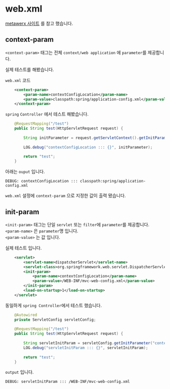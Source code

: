 
# web.xml

[metawerx 사이트](http://wiki.metawerx.net) 를 참고 했습니다.  

## context-param

`<context-param>` 태그는 전체 `context/web application` 에 `parameter`를 제공합니다.  

실제 테스트를 해봤습니다.  

`web.xml` 코드
~~~xml
    <context-param>
        <param-name>contextConfigLocation</param-name>
        <param-value>classpath:spring/application-config.xml</param-value>
    </context-param>
~~~

`spring` `Controller` 에서 테스트 해봤습니다.
~~~java
	@RequestMapping("/test")
	public String test(HttpServletRequest request) {
		
		String initParameter = request.getServletContext().getInitParameter("contextConfigLocation");
		
		LOG.debug("contextConfigLocation ::: {}", initParameter);
		
		return "test";
	}
~~~

아래는 `ouput` 입니다.
~~~console
DEBUG: contextConfigLocation ::: classpath:spring/application-config.xml
~~~

`web.xml` 설정에 `context-param` 으로 지정한 값이 출력 됐습니다.  


## init-param
`<init-param>` 태그는 단일 `servlet` 또는 `filter`에 `parameter`를 제공합니다.  
`<param-name>` 은 `parameter`명 입니다.  
`<param-value>` 는 값 입니다.  

실제 테스트 입니다.  
~~~xml
    <servlet>
        <servlet-name>dispatcherServlet</servlet-name>
        <servlet-class>org.springframework.web.servlet.DispatcherServlet</servlet-class>
        <init-param>
            <param-name>contextConfigLocation</param-name>
            <param-value>/WEB-INF/mvc-web-config.xml</param-value>
        </init-param>
        <load-on-startup>1</load-on-startup>
    </servlet>
~~~

동일하게 `spring Controller`에서 테스트 했습니다.
~~~java
	@Autowired
	private ServletConfig servletConfig;
	
	@RequestMapping("/test")
	public String test(HttpServletRequest request) {
		
		String servletInitParam = servletConfig.getInitParameter("contextConfigLocation");
		LOG.debug("servletInitParam ::: {}", servletInitParam);
		
		return "test";
	}
~~~

`output` 입니다.
~~~console
DEBUG: servletInitParam ::: /WEB-INF/mvc-web-config.xml
~~~

